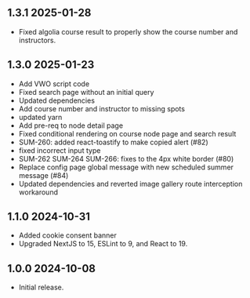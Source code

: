1.3.1 2025-01-28
--------------------------------------------------

- Fixed algolia course result to properly show the course number and instructors.

1.3.0 2025-01-23
--------------------------------------------------

- Add VWO script code
- Fixed search page without an initial query
- Updated dependencies
- Add course number and instructor to missing spots
- updated yarn
- Add pre-req to node detail page
- Fixed conditional rendering on course node page and search result
- SUM-260: added react-toastify to make copied alert (#82)
- fixed incorrect input type
- SUM-262 SUM-264 SUM-266: fixes to the 4px white border (#80)
- Replace config page global message with new scheduled summer message (#84)
- Updated dependencies and reverted image gallery route interception workaround

1.1.0 2024-10-31
--------------------------------------------------

- Added cookie consent banner
- Upgraded NextJS to 15, ESLint to 9, and React to 19.

1.0.0 2024-10-08
--------------------------------------------------

- Initial release.
